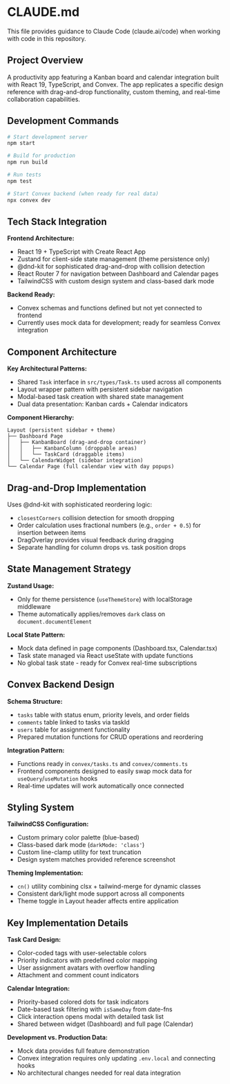 # CLAUDE.md

This file provides guidance to Claude Code (claude.ai/code) when working with code in this repository.

## Project Overview

A productivity app featuring a Kanban board and calendar integration built with React 19, TypeScript, and Convex. The app replicates a specific design reference with drag-and-drop functionality, custom theming, and real-time collaboration capabilities.

## Development Commands

```bash
# Start development server
npm start

# Build for production
npm run build

# Run tests
npm test

# Start Convex backend (when ready for real data)
npx convex dev
```

## Tech Stack Integration

**Frontend Architecture:**
- React 19 + TypeScript with Create React App
- Zustand for client-side state management (theme persistence only)
- @dnd-kit for sophisticated drag-and-drop with collision detection
- React Router 7 for navigation between Dashboard and Calendar pages
- TailwindCSS with custom design system and class-based dark mode

**Backend Ready:**
- Convex schemas and functions defined but not yet connected to frontend
- Currently uses mock data for development; ready for seamless Convex integration

## Component Architecture

**Key Architectural Patterns:**
- Shared `Task` interface in `src/types/Task.ts` used across all components
- Layout wrapper pattern with persistent sidebar navigation
- Modal-based task creation with shared state management
- Dual data presentation: Kanban cards + Calendar indicators

**Component Hierarchy:**
```
Layout (persistent sidebar + theme)
├── Dashboard Page
│   ├── KanbanBoard (drag-and-drop container)
│   │   ├── KanbanColumn (droppable areas)
│   │   └── TaskCard (draggable items)
│   └── CalendarWidget (sidebar integration)
└── Calendar Page (full calendar view with day popups)
```

## Drag-and-Drop Implementation

Uses @dnd-kit with sophisticated reordering logic:
- `closestCorners` collision detection for smooth dropping
- Order calculation uses fractional numbers (e.g., `order + 0.5`) for insertion between items
- DragOverlay provides visual feedback during dragging
- Separate handling for column drops vs. task position drops

## State Management Strategy

**Zustand Usage:**
- Only for theme persistence (`useThemeStore`) with localStorage middleware
- Theme automatically applies/removes `dark` class on `document.documentElement`

**Local State Pattern:**
- Mock data defined in page components (Dashboard.tsx, Calendar.tsx)
- Task state managed via React useState with update functions
- No global task state - ready for Convex real-time subscriptions

## Convex Backend Design

**Schema Structure:**
- `tasks` table with status enum, priority levels, and order fields
- `comments` table linked to tasks via taskId
- `users` table for assignment functionality
- Prepared mutation functions for CRUD operations and reordering

**Integration Pattern:**
- Functions ready in `convex/tasks.ts` and `convex/comments.ts`
- Frontend components designed to easily swap mock data for `useQuery`/`useMutation` hooks
- Real-time updates will work automatically once connected

## Styling System

**TailwindCSS Configuration:**
- Custom primary color palette (blue-based)
- Class-based dark mode (`darkMode: 'class'`)
- Custom line-clamp utility for text truncation
- Design system matches provided reference screenshot

**Theming Implementation:**
- `cn()` utility combining clsx + tailwind-merge for dynamic classes
- Consistent dark/light mode support across all components
- Theme toggle in Layout header affects entire application

## Key Implementation Details

**Task Card Design:**
- Color-coded tags with user-selectable colors
- Priority indicators with predefined color mapping
- User assignment avatars with overflow handling
- Attachment and comment count indicators

**Calendar Integration:**
- Priority-based colored dots for task indicators
- Date-based task filtering with `isSameDay` from date-fns
- Click interaction opens modal with detailed task list
- Shared between widget (Dashboard) and full page (Calendar)

**Development vs. Production Data:**
- Mock data provides full feature demonstration
- Convex integration requires only updating `.env.local` and connecting hooks
- No architectural changes needed for real data integration
